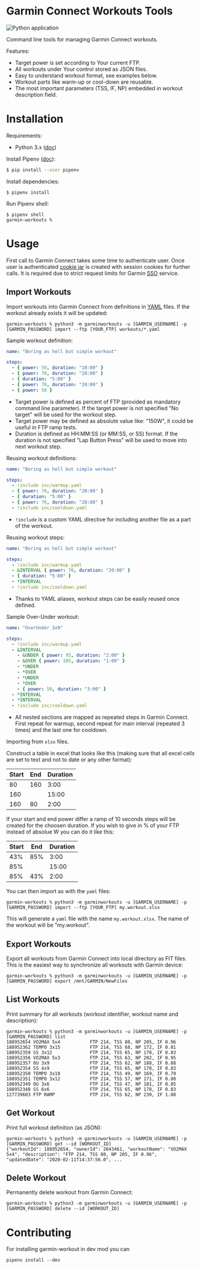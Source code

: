 Garmin Connect Workouts Tools
================

![Python application](https://github.com/mkuthan/garmin-workouts/workflows/Python%20application/badge.svg)

Command line tools for managing Garmin Connect workouts.

Features:

* Target power is set according to Your current FTP.
* All workouts under Your control stored as JSON files.
* Easy to understand workout format, see examples below.
* Workout parts like warm-up or cool-down are reusable.
* The most important parameters (TSS, IF, NP) embedded in workout description field.

# Installation

Requirements:
* Python 3.x ([doc](https://www.python.org/downloads/))

Install Pipenv ([doc](https://pipenv-fork.readthedocs.io/en/latest/install.html)):
```bash
$ pip install --user pipenv
```

Install dependencies:
```shell script
$ pipenv install
```

Run Pipenv shell:
```shell script
$ pipenv shell
garmin-workouts % 
```

# Usage

First call to Garmin Connect takes some time to authenticate user. 
Once user is authenticated [cookie jar](https://docs.python.org/3/library/http.cookiejar.html) is created with session cookies for further calls.
It is required due to strict request limits for Garmin [SSO](https://en.wikipedia.org/wiki/Single_sign-on) service.

## Import Workouts

Import workouts into Garmin Connect from definitions in [YAML](https://yaml.org) files.
If the workout already exists it will be updated:
 
```shell script
garmin-workouts % python3 -m garminworkouts -u [GARMIN_USERNAME] -p [GARMIN_PASSWORD] import --ftp [YOUR_FTP] workouts/*.yaml
```

Sample workout definition:
```yaml
name: "Boring as hell but simple workout"

steps:
  - { power: 50, duration: "10:00" }
  - { power: 70, duration: "20:00" }
  - { duration: "5:00" }
  - { power: 70, duration: "20:00" }
  - { power: 50 }
```

* Target power is defined as percent of FTP (provided as mandatory command line parameter).
If the target power is not specified "No target" will be used for the workout step.
* Target power may be defined as absolute value like: "150W", it could be useful in FTP ramp tests.
* Duration is defined as HH:MM:SS (or MM:SS, or SS) format. 
If the duration is not specified "Lap Button Press" will be used to move into next workout step.

Reusing workout definitions:

```yaml
name: "Boring as hell but simple workout"

steps:
  - !include inc/warmup.yaml
  - { power: 70, duration: "20:00" }
  - { duration: "5:00" }
  - { power: 70, duration: "20:00" }
  - !include inc/cooldown.yaml
```

* `!include` is a custom YAML directive for including another file as a part of the workout.

Reusing workout steps:
```yaml
name: "Boring as hell but simple workout"

steps:
  - !include inc/warmup.yaml
  - &INTERVAL { power: 70, duration: "20:00" }
  - { duration: "5:00" }
  - *INTERVAL
  - !include inc/cooldown.yaml
```

* Thanks to YAML aliases, workout steps can be easily reused once defined.

Sample Over-Under workout:

```yaml
name: "OverUnder 3x9"

steps:
  - !include inc/warmup.yaml
  - &INTERVAL
    - &UNDER { power: 95, duration: "2:00" }
    - &OVER { power: 105, duration: "1:00" }
    - *UNDER
    - *OVER
    - *UNDER
    - *OVER
    - { power: 50, duration: "3:00" }
  - *INTERVAL
  - *INTERVAL
  - !include inc/cooldown.yaml
```

* All nested sections are mapped as repeated steps in Garmin Connect.
First repeat for warmup, second repeat for main interval (repeated 3 times) and the last one for cooldown.

Importing from `xlsx` files. 

Construct a table in excel that looks like this (making sure that all excel cells are set to text and not to date or any other format):

| Start  | End | Duration | 
| ------------- | ------------- | ------------- |
| 80 | 160  | 3:00 | 
| 160  |  | 15:00 | 
| 160 | 80 | 2:00 |

If your start and end power differ a ramp of 10 seconds steps will be created for the choosen duration. If you wish to give in % of your FTP instead of absolue W you can do it like this:

| Start  | End | Duration | 
| ------------- | ------------- | ------------- |
| 43% | 85%  | 3:00 | 
| 85%  |  | 15:00 | 
| 85% | 43% | 2:00 |

You can then import as with the `yaml` files:
```shell script
garmin-workouts % python3 -m garminworkouts -u [GARMIN_USERNAME] -p [GARMIN_PASSWORD] import --ftp [YOUR_FTP] my.workout.xlsx
```
This will generate a `yaml` file with the name `my.workout.xlsx`. The name of the workout will be "my.workout".


## Export Workouts

Export all workouts from Garmin Connect into local directory as FIT files.
This is the easiest way to synchronize all workouts with Garmin device:
 
```shell script
garmin-workouts % python3 -m garminworkouts -u [GARMIN_USERNAME] -p [GARMIN_PASSWORD] export /mnt/GARMIN/NewFiles
```

## List Workouts

Print summary for all workouts (workout identifier, workout name and description):

```shell script
garmin-workouts % python3 -m garminworkouts -u [GARMIN_USERNAME] -p [GARMIN_PASSWORD] list
188952654 VO2MAX 5x4           FTP 214, TSS 80, NP 205, IF 0.96
188952362 TEMPO 3x15           FTP 214, TSS 68, NP 172, IF 0.81
188952359 SS 3x12              FTP 214, TSS 65, NP 178, IF 0.83
188952356 VO2MAX 5x3           FTP 214, TSS 63, NP 202, IF 0.95
188952357 OU 3x9               FTP 214, TSS 62, NP 188, IF 0.88
188952354 SS 4x9               FTP 214, TSS 65, NP 178, IF 0.83
188952350 TEMPO 3x10           FTP 214, TSS 49, NP 169, IF 0.79
188952351 TEMPO 3x12           FTP 214, TSS 57, NP 171, IF 0.80
188952349 OU 3x6               FTP 214, TSS 47, NP 181, IF 0.85
188952348 SS 6x6               FTP 214, TSS 65, NP 178, IF 0.83
127739603 FTP RAMP             FTP 214, TSS 62, NP 230, IF 1.08
```

## Get Workout

Print full workout definition (as JSON):

```shell script
garmin-workouts % python3 -m garminworkouts -u [GARMIN_USERNAME] -p [GARMIN_PASSWORD] get --id [WORKOUT_ID]
{"workoutId": 188952654, "ownerId": 2043461, "workoutName": "VO2MAX 5x4", "description": "FTP 214, TSS 80, NP 205, IF 0.96", "updatedDate": "2020-02-11T14:37:56.0", ...
```

## Delete Workout

Permanently delete workout from Garmin Connect:

```shell script
garmin-workouts % python3 -m garminworkouts -u [GARMIN_USERNAME] -p [GARMIN_PASSWORD] delete --id [WORKOUT_ID]
```

# Contributing

For installing garmin-workout in dev mod you can 

```
pipenv install --dev
```
